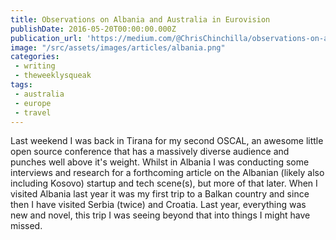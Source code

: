 ```yaml
---
title: Observations on Albania and Australia in Eurovision
publishDate: 2016-05-20T00:00:00.000Z
publication_url: 'https://medium.com/@ChrisChinchilla/observations-on-albania-and-australia-in-eurovision-b09be9e1c9b9#.pgltgcs8z'
image: "/src/assets/images/articles/albania.png"
categories:
 - writing
 - theweeklysqueak
tags:
 - australia
 - europe
 - travel
---
```


Last weekend I was back in Tirana for my second OSCAL, an awesome little open source conference that has a massively diverse audience and punches well above it's weight. Whilst in Albania I was conducting some interviews and research for a forthcoming article on the Albanian (likely also including Kosovo) startup and tech scene(s), but more of that later. When I visited Albania last year it was my first trip to a Balkan country and since then I have visited Serbia (twice) and Croatia. Last year, everything was new and novel, this trip I was seeing beyond that into things I might have missed.
